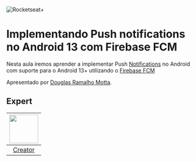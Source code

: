 <img src="https://drive.google.com/uc?id=1XPWLjUo2-j8iGw07ALcxu7oqJ3nkl2Ho" alt="Rocketseat+"/>

# Implementando Push notifications no Android 13 com Firebase FCM

Nesta aula iremos aprender a implementar Push [Notifications][1] no Android com suporte para o Android 13+ utilizando o [Firebase FCM][2]

Apresentado por [Douglas Ramalho Motta][4].

## Expert

| [<img src="https://github.com/douglasramalho.png" width="75px;"/>][4] |
| :-: |
|[Creator][4]|


[1]: https://developer.android.com/develop/ui/views/notifications
[2]: https://firebase.google.com/docs/cloud-messaging?hl=pt-br
[3]: https://api.flutter.dev/flutter/widgets/AnimatedList-class.html
[4]: https://github.com/douglasramalho